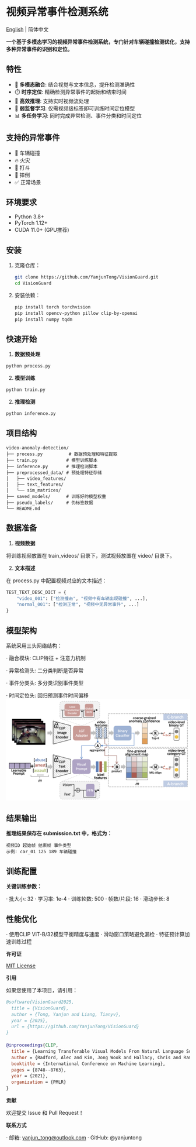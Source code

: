 # 视频异常事件检测系统

[English](./src/README_EN.md) | 简体中文

**一个基于多模态学习的视频异常事件检测系统，专门针对车辆碰撞检测优化，支持多种异常事件的识别和定位。**

## 特性

- 🎯 **多模态融合**: 结合视觉与文本信息，提升检测准确性
- ⏱️ **时序定位**: 精确检测异常事件的起始和结束时间
- 🚀 **高效推理**: 支持实时视频流处理
- 🔧 **弱监督学习**: 仅需视频级标签即可训练时间定位模型
- 📊 **多任务学习**: 同时完成异常检测、事件分类和时间定位

## 支持的异常事件

- 🚗 车辆碰撞
- 🔥 火灾
- 👊 打斗
- 🧍 摔倒
- ✅ 正常场景

## 环境要求

- Python 3.8+
- PyTorch 1.12+
- CUDA 11.0+ (GPU推荐)

## 安装

1. 克隆仓库：
   
   ```bash
   git clone https://github.com/YanjunTong/VisionGuard.git
   cd VisionGuard
   ```

2. 安装依赖：
   
   ```bash
   pip install torch torchvision
   pip install opencv-python pillow clip-by-openai
   pip install numpy tqdm
   ```

## 快速开始

1. **数据预处理**

```bash
python process.py
```

2. **模型训练**

```bash
python train.py
```

2. **推理检测**

```bash
python inference.py
```

## 项目结构

```
video-anomaly-detection/
├── process.py          # 数据预处理和特征提取
├── train.py           # 模型训练脚本
├── inference.py       # 推理检测脚本
├── preprocessed_data/ # 预处理特征存储
│   ├── video_features/
│   ├── text_features/
│   └── sim_matrices/
├── saved_models/      # 训练好的模型权重
├── pseudo_labels/     # 伪标签数据
└── README.md
```

## 数据准备

1. **视频数据**

将训练视频放置在 train_videos/ 目录下，测试视频放置在 video/ 目录下。

2. **文本描述**

在 process.py 中配置视频对应的文本描述：

```python
TEST_TEXT_DESC_DICT = {
    "video_001": ["检测撞击", "视频中有车辆出现碰撞", ...],
    "normal_001": ["检测正常", "视频中无异常事件", ...]
}
```

## 模型架构

系统采用三头网络结构：

· 融合模块: CLIP特征 + 注意力机制

· 异常检测头: 二分类判断是否异常

· 事件分类头: 多分类识别事件类型

· 时间定位头: 回归预测事件时间偏移
![framework](./src/framework.png "framework")

## 结果输出

**推理结果保存在 submission.txt 中，格式为：**

```
视频ID 起始帧 结束帧 事件类型
示例: car_01 125 189 车辆碰撞
```

## 训练配置

**关键训练参数：**

· 批大小: 32
· 学习率: 1e-4
· 训练轮数: 500
· 帧数/片段: 16
· 滑动步长: 8

## 性能优化

· 使用CLIP ViT-B/32模型平衡精度与速度
· 滑动窗口策略避免漏检
· 特征预计算加速训练过程

**许可证**

[MIT License](https://mit-license.org/)

**引用**

如果您使用了本项目，请引用：

```bibtex
@software{VisionGuard2025,
  title = {VisionGuard},
  author = {Tong, Yanjun and Liang, Tianyv},
  year = {2025},
  url = {https://github.com/YanjunTong/VisionGuard}
}

@inproceedings{CLIP,
  title = {Learning Transferable Visual Models From Natural Language Supervision},
  author = {Radford, Alec and Kim, Jong Wook and Hallacy, Chris and Ramesh, Aditya and Goh, Gabriel and Agarwal, Sandhini and Sastry, Girish and Askell, Amanda and Mishkin, Pamela and Clark, Jack and others},
  booktitle = {International Conference on Machine Learning},
  pages = {8748--8763},
  year = {2021},
  organization = {PMLR}
}
```

**贡献**

欢迎提交 Issue 和 Pull Request！

**联系方式**

· 邮箱: yanjun_tong@outlook.com
· GitHub: @yanjuntong
